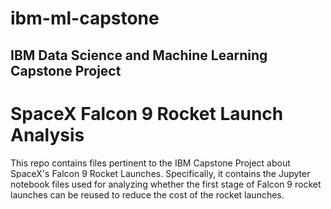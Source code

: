 # ibm-ml-capstone

## IBM Data Science and Machine Learning Capstone Project
# SpaceX Falcon 9 Rocket Launch Analysis

This repo contains files pertinent to the IBM Capstone Project about SpaceX's Falcon 9 Rocket Launches. Specifically, it contains the Jupyter notebook files used for analyzing whether the first stage of Falcon 9 rocket launches can be reused to reduce the cost of the rocket launches. 
